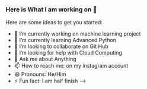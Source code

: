 ### Here is What I am working on 👋



Here are some ideas to get you started:

- 🔭 I’m currently working on machine learning project
- 🌱 I’m currently learning Advanced Python
- 👯 I’m looking to collaborate on Git Hub 
- 🤔 I’m looking for help with Cloud Computing
- 💬 Ask me about Anything
- 📫 How to reach me: on my instagram account
- 😄 Pronouns: He/Him
- ⚡ Fun fact: I am half finish
-->
